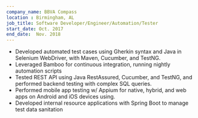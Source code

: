 ```yaml
---
company_name: BBVA Compass
location : Birmingham, AL
job_title: Software Developer/Engineer/Automation/Tester
start_date: Oct. 2017
end_date:  Nov. 2018
---
```


- Developed automated test cases using Gherkin syntax and Java in 
Selenium WebDriver, with Maven, Cucumber, and TestNG. 
- Leveraged Bamboo for continuous integration, running nightly automation 
scripts 
- Tested REST API using Java RestAssured, Cucumber, and TestNG, and 
performed backend testing with complex SQL queries. 
- Performed mobile app testing w/ Appium for native, hybrid, and web 
apps on Android and iOS devices using. 
- Developed internal resource applications with Spring Boot to 
manage test data sanitation